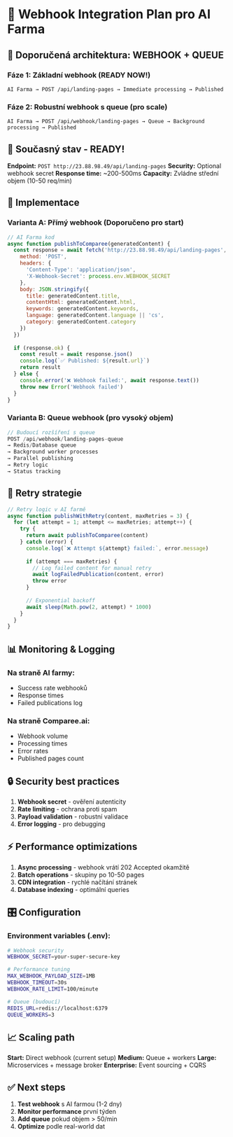 # 🚀 Webhook Integration Plan pro AI Farma

## 🎯 Doporučená architektura: WEBHOOK + QUEUE

### Fáze 1: Základní webhook (READY NOW!)
```
AI Farma → POST /api/landing-pages → Immediate processing → Published
```

### Fáze 2: Robustní webhook s queue (pro scale)
```
AI Farma → POST /api/webhook/landing-pages → Queue → Background processing → Published
```

## 📡 Současný stav - READY!

**Endpoint:** `POST http://23.88.98.49/api/landing-pages`
**Security:** Optional webhook secret
**Response time:** ~200-500ms
**Capacity:** Zvládne střední objem (10-50 req/min)

## 🔧 Implementace

### Varianta A: Přímý webhook (Doporučeno pro start)
```javascript
// AI Farma kod
async function publishToComparee(generatedContent) {
  const response = await fetch('http://23.88.98.49/api/landing-pages', {
    method: 'POST',
    headers: {
      'Content-Type': 'application/json',
      'X-Webhook-Secret': process.env.WEBHOOK_SECRET
    },
    body: JSON.stringify({
      title: generatedContent.title,
      contentHtml: generatedContent.html,
      keywords: generatedContent.keywords,
      language: generatedContent.language || 'cs',
      category: generatedContent.category
    })
  })
  
  if (response.ok) {
    const result = await response.json()
    console.log(`✅ Published: ${result.url}`)
    return result
  } else {
    console.error('❌ Webhook failed:', await response.text())
    throw new Error('Webhook failed')
  }
}
```

### Varianta B: Queue webhook (pro vysoký objem)
```javascript
// Budoucí rozšíření s queue
POST /api/webhook/landing-pages-queue
→ Redis/Database queue
→ Background worker processes
→ Parallel publishing
→ Retry logic
→ Status tracking
```

## 🚦 Retry strategie

```javascript
// Retry logic v AI farmě
async function publishWithRetry(content, maxRetries = 3) {
  for (let attempt = 1; attempt <= maxRetries; attempt++) {
    try {
      return await publishToComparee(content)
    } catch (error) {
      console.log(`❌ Attempt ${attempt} failed:`, error.message)
      
      if (attempt === maxRetries) {
        // Log failed content for manual retry
        await logFailedPublication(content, error)
        throw error
      }
      
      // Exponential backoff
      await sleep(Math.pow(2, attempt) * 1000)
    }
  }
}
```

## 📊 Monitoring & Logging

### Na straně AI farmy:
- Success rate webhooků
- Response times
- Failed publications log

### Na straně Comparee.ai:
- Webhook volume
- Processing times
- Error rates
- Published pages count

## 🔒 Security best practices

1. **Webhook secret** - ověření autenticity
2. **Rate limiting** - ochrana proti spam
3. **Payload validation** - robustní validace
4. **Error logging** - pro debugging

## ⚡ Performance optimizations

1. **Async processing** - webhook vrátí 202 Accepted okamžitě
2. **Batch operations** - skupiny po 10-50 pages
3. **CDN integration** - rychlé načítání stránek
4. **Database indexing** - optimální queries

## 🎛️ Configuration

### Environment variables (.env):
```bash
# Webhook security
WEBHOOK_SECRET=your-super-secure-key

# Performance tuning
MAX_WEBHOOK_PAYLOAD_SIZE=1MB
WEBHOOK_TIMEOUT=30s
WEBHOOK_RATE_LIMIT=100/minute

# Queue (budoucí)
REDIS_URL=redis://localhost:6379
QUEUE_WORKERS=3
```

## 📈 Scaling path

**Start:** Direct webhook (current setup)
**Medium:** Queue + workers
**Large:** Microservices + message broker
**Enterprise:** Event sourcing + CQRS

## ✅ Next steps

1. **Test webhook** s AI farmou (1-2 dny)
2. **Monitor performance** první týden
3. **Add queue** pokud objem > 50/min
4. **Optimize** podle real-world dat
